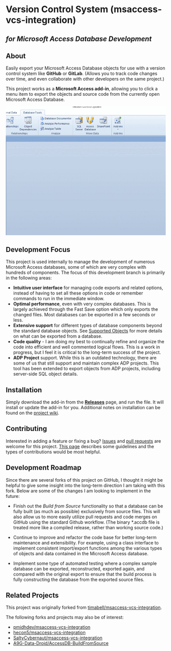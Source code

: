 Version Control System (msaccess-vcs-integration)
======================
*for Microsoft Access Database Development*
----------

About
-----

Easily export your Microsoft Access Database objects for use with a version control system like **GitHub** or **GitLab**. (Allows you to track code changes over time, and even collaborate with other developers on the same project.)

This project works as a **Microsoft Access add-in**, allowing you to click a menu item to export the objects and source code from the currently open Microsoft Access Database.

![Export-All](img/gui-demo.gif)

Development Focus
-----------------
This project is used internally to manage the development of numerous Microsoft Access databases, some of which are very complex with hundreds of components. The focus of this development branch is primarily in the following areas:
* **Intuitive user interface** for managing code exports and related options, instead of having to set all these options in code or remember commands to run in the immediate window.
* **Optimal performance**, even with very complex databases. This is largely achieved through the Fast Save option which only exports the changed files. Most databases can be exported in a few seconds or less.
* **Extensive support** for different types of database components beyond the standard database objects. See [Supported Objects](https://github.com/joyfullservice/msaccess-vcs-integration/wiki/Supported-Objects) for more details on what can be exported from a database.
* **Code quality** - I am doing my best to continually refine and organize the code into efficient and well commented logical flows. This is a work in progress, but I feel it is critical to the long-term success of the project.
* **ADP Project** support. While this is an outdated technology, there are some of us that still support and maintain complex ADP projects. This tool has been extended to export objects from ADP projects, including server-side SQL object details.

Installation
---------
 Simply download the add-in from the [**Releases**](https://github.com/joyfullservice/msaccess-vcs-integration/releases) page, and run the file. It will install or update the add-in for you. Additional notes on installation can be found on the [project wiki](https://github.com/joyfullservice/msaccess-vcs-integration/wiki/Installation). 

Contributing
------------
Interested in adding a feature or fixing a bug? [Issues](https://github.com/joyfullservice/msaccess-vcs-integration/issues) and [pull requests](https://github.com/joyfullservice/msaccess-vcs-integration/pulls) are welcome for this project. [This page](/CONTRIBUTING.md) describes some guidelines and the types of contributions would be most helpful.

Development Roadmap
-------------------
Since there are several forks of this project on GitHub, I thought it might be helpful to give some insight into the long-term direction I am taking with this fork. Below are some of the changes I am looking to implement in the future:
 
* Finish out the *Build from Source* functionality so that a database can be fully built (as much as possible) exclusively from source files. This will also allow us to more easily utilize pull requests and code merges on GitHub using the standard Github workflow. (The binary *.accdb file is treated more like a compiled release, rather than working source code.)

* Continue to improve and refactor the code base for better long-term maintenance and extensibility. For example, using a class interface to implement consistent import/export functions among the various types of objects and data contained in the Microsoft Access database.

* Implement some type of automated testing where a complex sample database can be exported, reconstructed, exported again, and compared with the original export to ensure that the build process is fully constructing the database from the exported source files.

Related Projects
----------------
This project was originally forked from [timabell/msaccess-vcs-integration](https://github.com/timabell/msaccess-vcs-integration).

The following forks and projects may also be of interest:
* [pmidhdev/msaccess-vcs-integration](https://github.com/pmidhdev/msaccess-vcs-integration/)
* [hecon5/msaccess-vcs-integration](https://github.com/hecon5/msaccess-vcs-integration)
* [SaltyCybernaut/msaccess-vcs-integration](https://github.com/SaltyCybernaut/msaccess-vcs-integration)
* [A9G-Data-Droid/AccessDB-BuildFromSource](https://github.com/A9G-Data-Droid/AccessDB-BuildFromSource)


